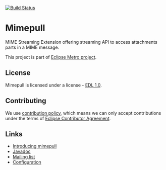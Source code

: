 [//]: # " Copyright (c) 2018, 2021 Oracle and/or its affiliates. All rights reserved. "
[//]: # "  "
[//]: # " This program and the accompanying materials are made available under the "
[//]: # " terms of the Eclipse Distribution License v. 1.0, which is available at "
[//]: # " http://www.eclipse.org/org/documents/edl-v10.php. "
[//]: # "  "
[//]: # " SPDX-License-Identifier: BSD-3-Clause "

[![Build Status](https://travis-ci.com/eclipse-ee4j/metro-mimepull.svg?branch=master)](https://travis-ci.com/eclipse-ee4j/metro-mimepull)

# Mimepull

MIME Streaming Extension offering streaming API to access attachments parts in a MIME message.

This project is part of [Eclipse Metro project](https://projects.eclipse.org/projects/ee4j.metro).


## License

Mimepull is licensed under a license - [EDL 1.0](LICENSE.md).


## Contributing

We use [contribution policy](CONTRIBUTING.md), which means we can only accept contributions under
the terms of [Eclipse Contributor Agreement](http://www.eclipse.org/legal/ECA.php).


## Links

* [Introducing mimepull](https://community.oracle.com/blogs/jitu/2007/10/12/introducing-mimepull-streaming-api-mime-messages)
* [Javadoc](https://javadoc.io/doc/org.jvnet.mimepull/mimepull/latest/org.jvnet.mimepull/module-summary.html)
* [Mailing list](https://accounts.eclipse.org/mailing-list/metro-dev)
* [Configuration](https://javadoc.io/doc/org.jvnet.mimepull/mimepull/latest/org.jvnet.mimepull/module-summary.html#properties)
